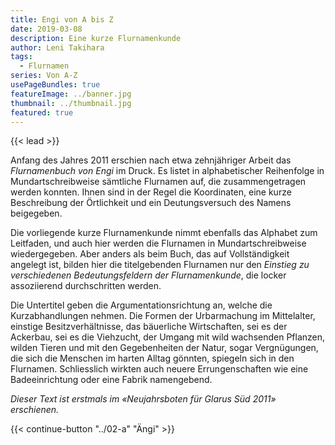 ```yaml
---
title: Engi von A bis Z
date: 2019-03-08
description: Eine kurze Flurnamenkunde
author: Leni Takihara
tags:
  - Flurnamen
series: Von A-Z
usePageBundles: true
featureImage: ../banner.jpg
thumbnail: ../thumbnail.jpg
featured: true
---
```


{{< lead >}}

Anfang des Jahres 2011 erschien nach etwa zehnjähriger Arbeit das
*Flurnamenbuch von Engi* im Druck. Es listet in alphabetischer Reihenfolge in
Mundartschreibweise sämtliche Flurnamen auf, die zusammengetragen werden
konnten. Ihnen sind in der Regel die Koordinaten, eine kurze Beschreibung der
Örtlichkeit und ein Deutungsversuch des Namens beigegeben.

Die vorliegende kurze Flurnamenkunde nimmt ebenfalls das Alphabet zum
Leitfaden, und auch hier werden die Flurnamen in Mundartschreibweise
wiedergegeben. Aber anders als beim Buch, das auf Vollständigkeit angelegt ist,
bilden hier die titelgebenden Flurnamen nur den *Einstieg zu verschiedenen
Bedeutungsfeldern der Flurnamenkunde*, die locker assoziierend durchschritten
werden.

Die Untertitel geben die Argumentationsrichtung an, welche die Kurzabhandlungen
nehmen. Die Formen der Urbarmachung im Mittelalter, einstige
Besitzverhältnisse, das bäuerliche Wirtschaften, sei es der Ackerbau, sei es
die Viehzucht, der Umgang mit wild wachsenden Pflanzen, wilden Tieren und mit
den Gegebenheiten der Natur, sogar Vergnügungen, die sich die Menschen im
harten Alltag gönnten, spiegeln sich in den Flurnamen. Schliesslich wirkten
auch neuere Errungenschaften wie eine Badeeinrichtung oder eine Fabrik
namengebend.

*Dieser Text ist erstmals im «Neujahrsboten für Glarus Süd 2011» erschienen.*

{{< continue-button "../02-a" "Ängi" >}}
